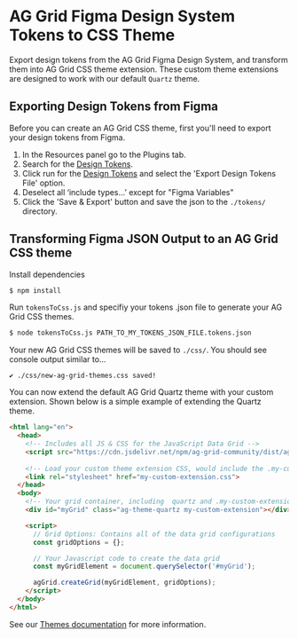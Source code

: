 # AG Grid Figma Design System Tokens to CSS Theme

Export design tokens from the AG Grid Figma Design System, and transform them into AG Grid CSS theme extension. These custom theme extensions are designed to work with our default `Quartz` theme. 


## Exporting Design Tokens from Figma

Before you can create an AG Grid CSS theme, first you'll need to export your design tokens from Figma.

1. In the Resources panel go to the Plugins tab. 
2. Search for the [Design Tokens](https://www.figma.com/community/plugin/888356646278934516/design-tokens).
3. Click run for the [Design Tokens](https://www.figma.com/community/plugin/888356646278934516/design-tokens) and select the 'Export Design Tokens File' option. 
4. Deselect all ‘include types...’ except for "Figma Variables"
5. Click the 'Save & Export' button and save the json to the `./tokens/` directory.


## Transforming Figma JSON Output to an AG Grid CSS theme 

Install dependencies

```sh
$ npm install
```

Run `tokensToCss.js` and specifiy your tokens .json file to generate your AG Grid CSS themes.

```sh
$ node tokensToCss.js PATH_TO_MY_TOKENS_JSON_FILE.tokens.json
```


Your new AG Grid CSS themes will be saved to `./css/`. You should see console output similar to... 

```
✔︎ ./css/new-ag-grid-themes.css saved!
```

You can now extend the default AG Grid Quartz theme with your custom extension. Shown below is a simple example of extending the Quartz theme. 

```html
<html lang="en">
  <head>
    <!-- Includes all JS & CSS for the JavaScript Data Grid -->
    <script src="https://cdn.jsdelivr.net/npm/ag-grid-community/dist/ag-grid-community.min.js"></script>
    
    <!-- Load your custom theme extension CSS, would include the .my-custom-extension class -->
    <link rel="stylesheet" href="my-custom-extension.css">
  </head>
  <body>
    <!-- Your grid container, including  quartz and .my-custom-extension classes -->
    <div id="myGrid" class="ag-theme-quartz my-custom-extension"></div>

    <script>
      // Grid Options: Contains all of the data grid configurations
      const gridOptions = {};

      // Your Javascript code to create the data grid
      const myGridElement = document.querySelector('#myGrid');

      agGrid.createGrid(myGridElement, gridOptions);
    </script>
  </body>
</html>
```

See our [Themes documentation](https://ag-grid.com/javascript-data-grid/themes/) for more information. 
